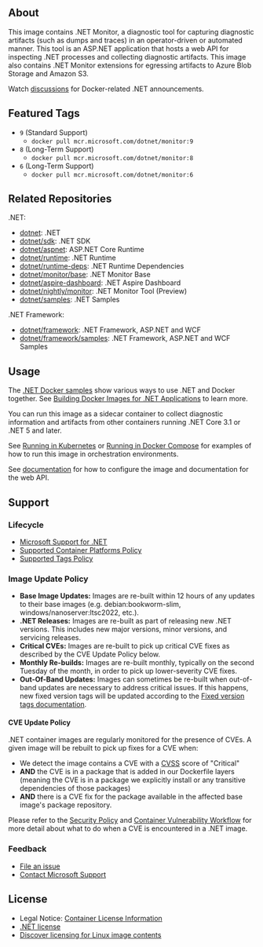 ## About

This image contains .NET Monitor, a diagnostic tool for capturing diagnostic artifacts (such as dumps and traces) in an operator-driven or automated manner. This tool is an ASP.NET application that hosts a web API for inspecting .NET processes and collecting diagnostic artifacts. This image also contains .NET Monitor extensions for egressing artifacts to Azure Blob Storage and Amazon S3.

Watch [discussions](https://github.com/dotnet/dotnet-docker/discussions/categories/announcements) for Docker-related .NET announcements.

## Featured Tags

* `9` (Standard Support)
  * `docker pull mcr.microsoft.com/dotnet/monitor:9`
* `8` (Long-Term Support)
  * `docker pull mcr.microsoft.com/dotnet/monitor:8`
* `6` (Long-Term Support)
  * `docker pull mcr.microsoft.com/dotnet/monitor:6`

## Related Repositories

.NET:

* [dotnet](https://mcr.microsoft.com/catalog?search=dotnet): .NET
* [dotnet/sdk](https://mcr.microsoft.com/product/dotnet/sdk/about): .NET SDK
* [dotnet/aspnet](https://mcr.microsoft.com/product/dotnet/aspnet/about): ASP.NET Core Runtime
* [dotnet/runtime](https://mcr.microsoft.com/product/dotnet/runtime/about): .NET Runtime
* [dotnet/runtime-deps](https://mcr.microsoft.com/product/dotnet/runtime-deps/about): .NET Runtime Dependencies
* [dotnet/monitor/base](https://mcr.microsoft.com/product/dotnet/monitor/base/about): .NET Monitor Base
* [dotnet/aspire-dashboard](https://mcr.microsoft.com/product/dotnet/aspire-dashboard/about): .NET Aspire Dashboard
* [dotnet/nightly/monitor](https://mcr.microsoft.com/product/dotnet/nightly/monitor/about): .NET Monitor Tool (Preview)
* [dotnet/samples](https://mcr.microsoft.com/product/dotnet/samples/about): .NET Samples

.NET Framework:

* [dotnet/framework](https://mcr.microsoft.com/catalog?search=dotnet/framework): .NET Framework, ASP.NET and WCF
* [dotnet/framework/samples](https://mcr.microsoft.com/product/dotnet/framework/samples/about): .NET Framework, ASP.NET and WCF Samples

## Usage

The [.NET Docker samples](https://github.com/dotnet/dotnet-docker/blob/main/samples/README.md) show various ways to use .NET and Docker together. See [Building Docker Images for .NET Applications](https://docs.microsoft.com/dotnet/core/docker/building-net-docker-images) to learn more.

You can run this image as a sidecar container to collect diagnostic information and artifacts from other containers running .NET Core 3.1 or .NET 5 and later.

See [Running in Kubernetes](https://github.com/dotnet/dotnet-monitor/blob/main/documentation/kubernetes.md) or [Running in Docker Compose](https://github.com/dotnet/dotnet-monitor/blob/main/documentation/docker-compose.md) for examples of how to run this image in orchestration environments.

See [documentation](https://go.microsoft.com/fwlink/?linkid=2158052) for how to configure the image and documentation for the web API.

## Support

### Lifecycle

* [Microsoft Support for .NET](https://github.com/dotnet/core/blob/main/support.md)
* [Supported Container Platforms Policy](https://github.com/dotnet/dotnet-docker/blob/main/documentation/supported-platforms.md)
* [Supported Tags Policy](https://github.com/dotnet/dotnet-docker/blob/main/documentation/supported-tags.md)

### Image Update Policy

* **Base Image Updates:** Images are re-built within 12 hours of any updates to their base images (e.g. debian:bookworm-slim, windows/nanoserver:ltsc2022, etc.).
* **.NET Releases:** Images are re-built as part of releasing new .NET versions. This includes new major versions, minor versions, and servicing releases.
* **Critical CVEs:** Images are re-built to pick up critical CVE fixes as described by the CVE Update Policy below.
* **Monthly Re-builds:** Images are re-built monthly, typically on the second Tuesday of the month, in order to pick up lower-severity CVE fixes.
* **Out-Of-Band Updates:** Images can sometimes be re-built when out-of-band updates are necessary to address critical issues. If this happens, new fixed version tags will be updated according to the [Fixed version tags documentation](https://github.com/dotnet/dotnet-docker/blob/main/documentation/supported-tags.md#fixed-version-tags).

#### CVE Update Policy

.NET container images are regularly monitored for the presence of CVEs. A given image will be rebuilt to pick up fixes for a CVE when:

* We detect the image contains a CVE with a [CVSS](https://nvd.nist.gov/vuln-metrics/cvss) score of "Critical"
* **AND** the CVE is in a package that is added in our Dockerfile layers (meaning the CVE is in a package we explicitly install or any transitive dependencies of those packages)
* **AND** there is a CVE fix for the package available in the affected base image's package repository.

Please refer to the [Security Policy](https://github.com/dotnet/dotnet-docker/blob/main/SECURITY.md) and [Container Vulnerability Workflow](https://github.com/dotnet/dotnet-docker/blob/main/documentation/vulnerability-reporting.md) for more detail about what to do when a CVE is encountered in a .NET image.

### Feedback

* [File an issue](https://github.com/dotnet/dotnet-docker/issues/new/choose)
* [Contact Microsoft Support](https://support.microsoft.com/contactus/)

## License

* Legal Notice: [Container License Information](https://aka.ms/mcr/osslegalnotice)
* [.NET license](https://github.com/dotnet/dotnet-docker/blob/main/LICENSE)
* [Discover licensing for Linux image contents](https://github.com/dotnet/dotnet-docker/blob/main/documentation/image-artifact-details.md)
